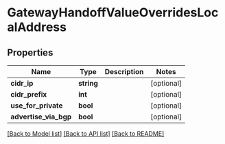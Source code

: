 # GatewayHandoffValueOverridesLocalAddress

## Properties
Name | Type | Description | Notes
------------ | ------------- | ------------- | -------------
**cidr_ip** | **string** |  | [optional] 
**cidr_prefix** | **int** |  | [optional] 
**use_for_private** | **bool** |  | [optional] 
**advertise_via_bgp** | **bool** |  | [optional] 

[[Back to Model list]](../README.md#documentation-for-models) [[Back to API list]](../README.md#documentation-for-api-endpoints) [[Back to README]](../README.md)


